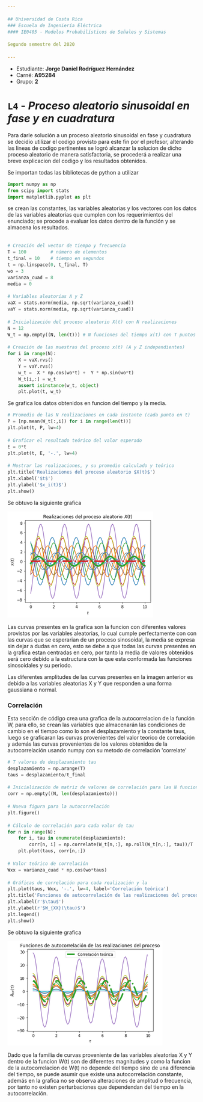 ```yaml
---

## Universidad de Costa Rica
### Escuela de Ingeniería Eléctrica
#### IE0405 - Modelos Probabilísticos de Señales y Sistemas

Segundo semestre del 2020

---
```


* Estudiante: **Jorge Daniel Rodríguez Hernández**
* Carné: **A95284**
* Grupo: **2**

# `L4` - *Proceso aleatorio sinusoidal en fase y en cuadratura*

Para darle solución a un proceso aleatorio sinusoidal en fase y cuadratura se decidio utilizar el codigo provisto para este fin por el profesor,
alterando las lineas de codigo pertinentes se logró alcanzar la solucion de dicho proceso aleatorio de manera satisfactoria, se procederá 
a realizar una breve explicacion del codigo y los resultados obtenidos.

Se importan todas las bibliotecas de python a utilizar

```python
import numpy as np
from scipy import stats
import matplotlib.pyplot as plt
```
se crean las constantes, las variables aleatorias y los vectores con los datos de las variables aleatorias que cumplen con los requerimientos del enunciado; se procede a evaluar los datos dentro de la función y se almacena los resultados.

```python

# Creación del vector de tiempo y frecuencia
T = 100			# número de elementos
t_final = 10	# tiempo en segundos
t = np.linspace(0, t_final, T)
wo = 3 
varianza_cuad = 8
media = 0

# Variables aleatorias A y Z
vaX = stats.norm(media, np.sqrt(varianza_cuad))
vaY = stats.norm(media, np.sqrt(varianza_cuad))

# Inicialización del proceso aleatorio X(t) con N realizaciones
N = 12
W_t = np.empty((N, len(t)))	# N funciones del tiempo x(t) con T puntos

# Creación de las muestras del proceso x(t) (A y Z independientes)
for i in range(N):
	X = vaX.rvs()
	Y = vaY.rvs()
	w_t =  X * np.cos(wo*t) +  Y * np.sin(wo*t)
	W_t[i,:] = w_t
	assert isinstance(w_t, object)
	plt.plot(t, w_t)
```
Se grafica los datos obtenidos en funcion del tiempo y la media.
```python
# Promedio de las N realizaciones en cada instante (cada punto en t)
P = [np.mean(W_t[:,i]) for i in range(len(t))]
plt.plot(t, P, lw=4)

# Graficar el resultado teórico del valor esperado
E = 0*t
plt.plot(t, E, '-.', lw=4)

# Mostrar las realizaciones, y su promedio calculado y teórico
plt.title('Realizaciones del proceso aleatorio $X(t)$')
plt.xlabel('$t$')
plt.ylabel('$x_i(t)$')
plt.show()
```
Se obtuvo la siguiente grafica

![Proceso Aleatorio](https://github.com/jorgedaniel-rodriguez/Tema4/blob/main/Proceso_aleatorio.png)

Las curvas presentes en la grafica son la funcion con diferentes valores provistos por las variables aleatorias, lo cual cumple perfectamente con con las curvas que se esperarian de un proceso sinosoidal, la media se expresa sin dejar a dudas en cero, esto se debe a que todas las curvas presentes en la grafica estan centradas en cero, por tanto la media de valores obtenidos será cero debido a la estructura con la que esta conformada las funciones sinosoidales y su periodo.

Las diferentes amplitudes de las curvas presentes en la imagen anterior es debido a las variables aleatorias X y Y que responden a una forma gaussiana o normal.

### Correlación

Esta sección de código crea una grafica de la autocorrelacion de la función W, para ello, se crean las variables que almacenarán las condiciones de cambio en el tiempo como lo son el desplazamiento y la constante taus, luego se graficaran las curvas provenientes del valor teorico de correlación y además las curvas provenientes de los valores obtenidos de la autocorrelación usando numpy con su metodo de correlación 'correlate'

```python
# T valores de desplazamiento tau
desplazamiento = np.arange(T)
taus = desplazamiento/t_final

# Inicialización de matriz de valores de correlación para las N funciones
corr = np.empty((N, len(desplazamiento)))

# Nueva figura para la autocorrelación
plt.figure()

# Cálculo de correlación para cada valor de tau
for n in range(N):
	for i, tau in enumerate(desplazamiento):
		corr[n, i] = np.correlate(W_t[n,:], np.roll(W_t[n,:], tau))/T
	plt.plot(taus, corr[n,:])

# Valor teórico de correlación
Wxx = varianza_cuad * np.cos(wo*taus)

# Gráficas de correlación para cada realización y la
plt.plot(taus, Wxx, '-.', lw=4, label='Correlación teórica')
plt.title('Funciones de autocorrelación de las realizaciones del proceso')
plt.xlabel(r'$\tau$')
plt.ylabel(r'$W_{XX}(\tau)$')
plt.legend()
plt.show()
```
Se obtuvo la siguiente grafica

![Correlación](https://github.com/jorgedaniel-rodriguez/Tema4/blob/main/correlacion.png)

Dado que la familia de curvas proveniente de las variables aleatorias X y Y dentro de la funcion W(t) son de diferentes magnitudes y como la funcion de la autocorrelacion de W(t) no depende del tiempo sino de una diferencia del tiempo, se puede asumir que existe una autocorrelación constante, además en la grafica
no se observa alteraciones de amplitud o frecuencia, por tanto no existen perturbaciones que dependendan del tiempo en la autocorrelación.
